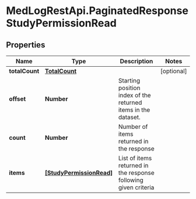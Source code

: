 # MedLogRestApi.PaginatedResponseStudyPermissionRead

## Properties

Name | Type | Description | Notes
------------ | ------------- | ------------- | -------------
**totalCount** | [**TotalCount**](TotalCount.md) |  | [optional] 
**offset** | **Number** | Starting position index of the returned items in the dataset. | 
**count** | **Number** | Number of items returned in the response | 
**items** | [**[StudyPermissionRead]**](StudyPermissionRead.md) | List of items returned in the response following given criteria | 


